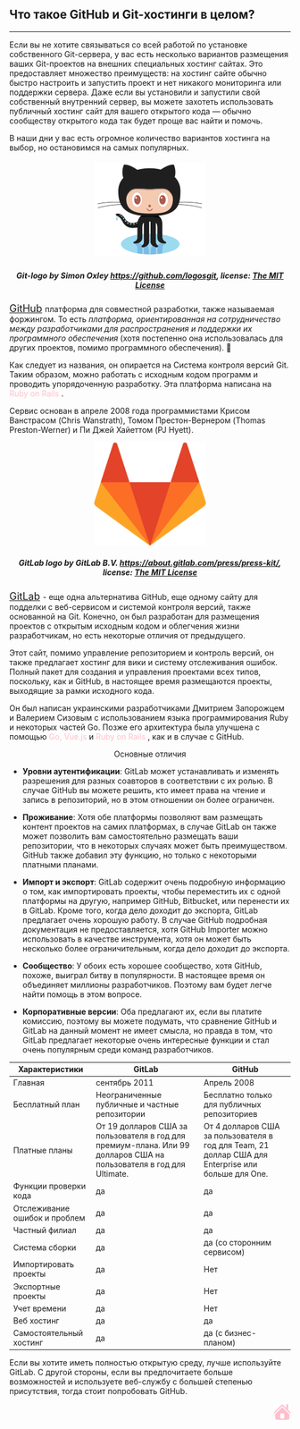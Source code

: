 ## Что такое GitHub и Git-хостинги в целом? 
---
 Если вы не хотите связываться со всей работой по установке собственного Git-сервера, у вас есть несколько вариантов размещения ваших Git-проектов на внешних специальных хостинг сайтах. Это предоставляет множество преимуществ: на хостинг сайте обычно быстро настроить и запустить проект и нет никакого мониторинга или поддержки сервера. Даже если вы установили и запустили свой собственный внутренний сервер, вы можете захотеть использовать публичный хостинг сайт для вашего открытого кода — обычно сообществу открытого кода так будет проще вас найти и помочь. 

В наши дни у вас есть огромное количество вариантов хостинга на выбор, но остановимся на самых популярных. 



#####  <p align = "center"> <img src="./assets/Octocat.png" width="200">  
##### <center> Git-logo by Simon Oxley https://github.com/logosgit, license: [The MIT License](https://opensource.org/licenses/mit-license.php)




 <font size="4"> [GitHub](https://github.com) </font> платформа для совместной разработки, также называемая форжингом. То есть *платформа, ориентированная на сотрудничество между разработчиками для распространения и поддержки их программного обеспечения* (хотя постепенно она использовалась для других проектов, помимо программного обеспечения). :paw_prints:


Как следует из названия, он опирается на Система контроля версий Git. Таким образом, можно работать с исходным кодом программ и проводить упорядоченную разработку. Эта платформа написана на <span style="color:pink"> Ruby on Rails </span>.

Сервис основан в апреле 2008 года программистами Крисом Ванстрасом (Chris Wanstrath), Томом Престон-Вернером (Thomas Preston-Werner) и Пи Джей Хайеттом (PJ Hyett).

 <p align = "center"> <img src="./assets/gitlab.svg" width="200"> 


##### <center> GitLab logo by GitLab B.V. https://about.gitlab.com/press/press-kit/, license: [The MIT License](https://opensource.org/licenses/mit-license.php) </center>

<font size="4"> [GitLab](https://about.gitlab.com) </font> - еще одна альтернатива GitHub, еще одному сайту для подделки с веб-сервисом и системой контроля версий, также основанной на Git. Конечно, он был разработан для размещения проектов с открытым исходным кодом и облегчения жизни разработчикам, но есть некоторые отличия от предыдущего.

Этот сайт, помимо управление репозиторием и контроль версий, он также предлагает хостинг для вики и систему отслеживания ошибок. Полный пакет для создания и управления проектами всех типов, поскольку, как и GitHub, в настоящее время размещаются проекты, выходящие за рамки исходного кода.

Он был написан украинскими разработчиками Дмитрием Запорожцем и Валерием Сизовым с использованием языка программирования Ruby и некоторых частей Go. Позже его архитектура была улучшена с помощью <span style="color:pink"> Go, Vue.js </span> и <span style="color:pink"> Ruby on Rails </span>, как и в случае с GitHub.

 <center> Основные отличия</center>


* **Уровни аутентификации**: GitLab может устанавливать и изменять разрешения для разных соавторов в соответствии с их ролью. В случае GitHub вы можете решить, кто имеет права на чтение и запись в репозиторий, но в этом отношении он более ограничен.

* **Проживание**: Хотя обе платформы позволяют вам размещать контент проектов на самих платформах, в случае GitLab он также может позволить вам самостоятельно размещать ваши репозитории, что в некоторых случаях может быть преимуществом. GitHub также добавил эту функцию, но только с некоторыми платными планами.

* **Импорт и экспорт**: GitLab содержит очень подробную информацию о том, как импортировать проекты, чтобы переместить их с одной платформы на другую, например GitHub, Bitbucket, или перенести их в GitLab. Кроме того, когда дело доходит до экспорта, GitLab предлагает очень хорошую работу. В случае GitHub подробная документация не предоставляется, хотя GitHub Importer можно использовать в качестве инструмента, хотя он может быть несколько более ограничительным, когда дело доходит до экспорта.

* **Сообщество**: У обоих есть хорошее сообщество, хотя GitHub, похоже, выиграл битву в популярности. В настоящее время он объединяет миллионы разработчиков. Поэтому вам будет легче найти помощь в этом вопросе.
* **Корпоративные версии**: Оба предлагают их, если вы платите комиссию, поэтому вы можете подумать, что сравнение GitHub и GitLab на данный момент не имеет смысла, но правда в том, что GitLab предлагает некоторые очень интересные функции и стал очень популярным среди команд разработчиков.


Характеристики|	GitLab	|GitHub
---|---|---
Главная|	сентябрь 2011|	Апрель 2008
Бесплатный план	|Неограниченные публичные и частные репозитории	|Бесплатно только для публичных репозиториев
Платные планы|	От 19 долларов США за пользователя в год для премиум-плана. Или 99 долларов США на пользователя в год для Ultimate.	|От 4 долларов США за пользователя в год для Team, 21 доллар США для Enterprise или больше для One.
Функции проверки кода|	да	|да
Отслеживание ошибок и проблем	|да|	да
Частный филиал|	да|	да|
Система сборки|	да	|да (со сторонним сервисом)
Импортировать проекты|	да|	Нет
Экспортные проекты	|да	|Нет
Учет времени	|да	|Нет
Веб хостинг	|да	|да
Самостоятельный хостинг	|да	|да (с бизнес-планом)

Если вы хотите иметь полностью открытую среду, лучше используйте GitLab. С другой стороны, если вы предпочитаете больше возможностей и используете веб-службу с большей степенью присутствия, тогда стоит попробовать GitHub.<p align = "right"> [![](/assets/pngwing.com-2.png)](./readme.md "домой") 